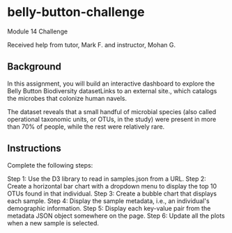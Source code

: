 # belly-button-challenge

Module 14 Challenge

Received help from tutor, Mark F. and instructor, Mohan G. 

## Background
In this assignment, you will build an interactive dashboard to explore the Belly Button Biodiversity datasetLinks to an external site., which catalogs the microbes that colonize human navels.

The dataset reveals that a small handful of microbial species (also called operational taxonomic units, or OTUs, in the study) were present in more than 70% of people, while the rest were relatively rare.

## Instructions
Complete the following steps:

Step 1: Use the D3 library to read in samples.json from a URL. 
Step 2: Create a horizontal bar chart with a dropdown menu to display the top 10 OTUs found in that individual.
Step 3: Create a bubble chart that displays each sample.
Step 4: Display the sample metadata, i.e., an individual's demographic information.
Step 5: Display each key-value pair from the metadata JSON object somewhere on the page.
Step 6: Update all the plots when a new sample is selected.